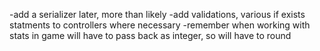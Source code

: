 -add a serializer later, more than likely
-add validations, various if exists statments to controllers where necessary
-remember when working with stats in game will have to pass back as integer, so will have to round
